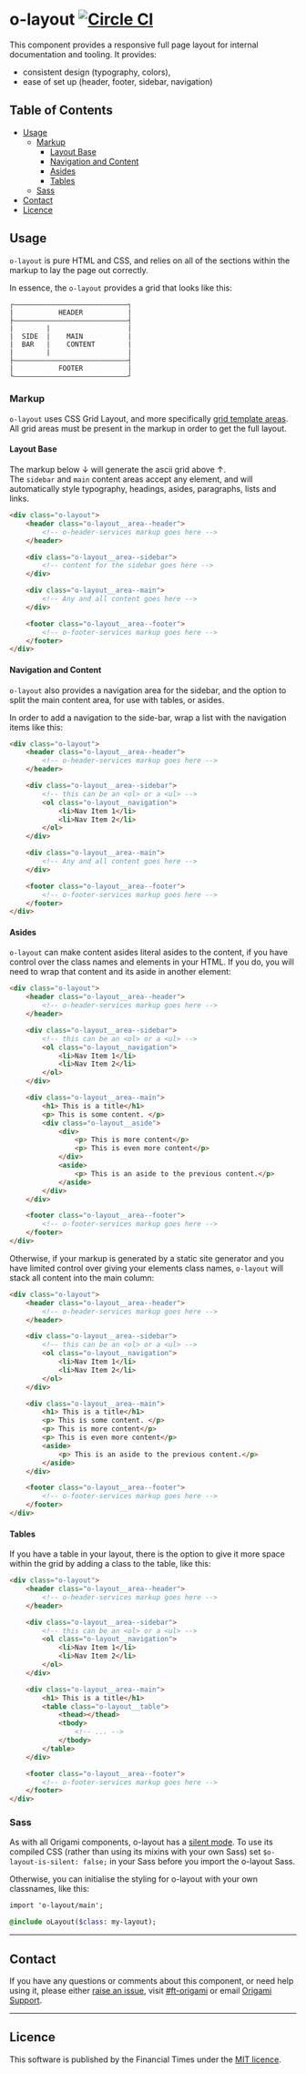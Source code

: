 o-layout [![Circle CI](https://circleci.com/gh/Financial-Times/o-layout/tree/master.svg?style=svg)](https://circleci.com/gh/Financial-Times/o-layout/tree/master)
=================

This component provides a responsive full page layout for internal documentation and tooling.
It provides:
- consistent design (typography, colors),
- ease of set up (header, footer, sidebar, navigation)


## Table of Contents

- [Usage](#usage)
	- [Markup](#markup)
		- [Layout Base](#layout-base)
		- [Navigation and Content](#navigation-and-content)
		- [Asides](#asides)
		- [Tables](#tables)
	- [Sass](#sass)
- [Contact](#contact)
- [Licence](#licence)


## Usage
`o-layout` is pure HTML and CSS, and relies on all of the sections within the markup to lay the page out correctly.

In essence, the `o-layout` provides a grid that looks like this:
```
┌————————————————————————————┐
|           HEADER           |
├————————————————————————————┤
|        |                   |
|  SIDE  |    MAIN           |
|  BAR   |    CONTENT        |
|        |                   |
├————————————————————————————┤
|           FOOTER           |
└————————————————————————————┘
```

### Markup

`o-layout` uses CSS Grid Layout, and more specifically [grid template areas](https://developer.mozilla.org/en-US/docs/Web/CSS/CSS_Grid_Layout/Grid_Template_Areas).   
All grid areas must be present in the markup in order to get the full layout.  

#### Layout Base
The markup below ↓ will generate the ascii grid above ↑.  
The `sidebar` and `main` content areas accept any element, and will automatically style typography, headings, asides, paragraphs, lists and links.

```html
<div class="o-layout">
	<header class="o-layout__area--header">
		<!-- o-header-services markup goes here -->
	</header>

	<div class="o-layout__area--sidebar">
		<!-- content for the sidebar goes here -->
	</div>

	<div class="o-layout__area--main">
		<!-- Any and all content goes here -->
	</div>

	<footer class="o-layout__area--footer">
		<!-- o-footer-services markup goes here -->
	</footer>
</div>
```

#### Navigation and Content
`o-layout` also provides a navigation area for the sidebar, and the option to split the main content area, for use with tables, or asides.

In order to add a navigation to the side-bar, wrap a list with the navigation items like this:
```html
<div class="o-layout">
	<header class="o-layout__area--header">
		<!-- o-header-services markup goes here -->
	</header>

	<div class="o-layout__area--sidebar">
		<!-- this can be an <ol> or a <ul> -->
		<ol class="o-layout__navigation">
			<li>Nav Item 1</li>
			<li>Nav Item 2</li>
		</ol>
	</div>

	<div class="o-layout__area--main">
		<!-- Any and all content goes here -->
	</div>

	<footer class="o-layout__area--footer">
		<!-- o-footer-services markup goes here -->
	</footer>
</div>
```

#### Asides

`o-layout` can make content asides literal asides to the content, if you have control over the class names and elements in your HTML.
If you do, you will need to wrap that content and its aside in another element:

```html
<div class="o-layout">
	<header class="o-layout__area--header">
		<!-- o-header-services markup goes here -->
	</header>

	<div class="o-layout__area--sidebar">
		<!-- this can be an <ol> or a <ul> -->
		<ol class="o-layout__navigation">
			<li>Nav Item 1</li>
			<li>Nav Item 2</li>
		</ol>
	</div>

	<div class="o-layout__area--main">
		<h1> This is a title</h1>
		<p> This is some content. </p>
		<div class="o-layout__aside">
			<div>
				<p> This is more content</p>
				<p> This is even more content</p>
			</div>
			<aside>
				<p> This is an aside to the previous content.</p>
			</aside>
		</div>
	</div>

	<footer class="o-layout__area--footer">
		<!-- o-footer-services markup goes here -->
	</footer>
</div>
```

Otherwise, if your markup is generated by a static site generator and you have limited control over giving your elements class names, `o-layout` will stack all content into the main column:
```html
<div class="o-layout">
	<header class="o-layout__area--header">
		<!-- o-header-services markup goes here -->
	</header>

	<div class="o-layout__area--sidebar">
		<!-- this can be an <ol> or a <ul> -->
		<ol class="o-layout__navigation">
			<li>Nav Item 1</li>
			<li>Nav Item 2</li>
		</ol>
	</div>

	<div class="o-layout__area--main">
		<h1> This is a title</h1>
		<p> This is some content. </p>
		<p> This is more content</p>
		<p> This is even more content</p>
		<aside>
			<p> This is an aside to the previous content.</p>
		</aside>
	</div>

	<footer class="o-layout__area--footer">
		<!-- o-footer-services markup goes here -->
	</footer>
</div>
```
#### Tables
If you have a table in your layout, there is the option to give it more space within the grid by adding a class to the table, like this:

```html
<div class="o-layout">
	<header class="o-layout__area--header">
		<!-- o-header-services markup goes here -->
	</header>

	<div class="o-layout__area--sidebar">
		<!-- this can be an <ol> or a <ul> -->
		<ol class="o-layout__navigation">
			<li>Nav Item 1</li>
			<li>Nav Item 2</li>
		</ol>
	</div>

	<div class="o-layout__area--main">
		<h1> This is a title</h1>
		<table class="o-layout__table">
			<thead></thead>
			<tbody>
				<!-- ... -->
			</tbody>
		</table>
	</div>

	<footer class="o-layout__area--footer">
		<!-- o-footer-services markup goes here -->
	</footer>
</div>
```


### Sass
As with all Origami components, o-layout has a [silent mode](http://origami.ft.com/docs/syntax/scss/#silent-styles). To use its compiled CSS (rather than using its mixins with your own Sass) set `$o-layout-is-silent: false;` in your Sass before you import the o-layout Sass.

Otherwise, you can initialise the styling for o-layout with your own classnames, like this:
```sass
import 'o-layout/main';

@include oLayout($class: my-layout);
```

---

## Contact

If you have any questions or comments about this component, or need help using it, please either [raise an issue](https://github.com/Financial-Times/o-component-boilerplate/issues), visit [#ft-origami](https://financialtimes.slack.com/messages/ft-origami/) or email [Origami Support](mailto:origami-support@ft.com).

----

## Licence

This software is published by the Financial Times under the [MIT licence](http://opensource.org/licenses/MIT).
